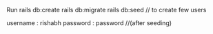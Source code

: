 Run 
rails db:create
rails db:migrate
rails db:seed // to create few users

username : rishabh
password : password //(after seeding)